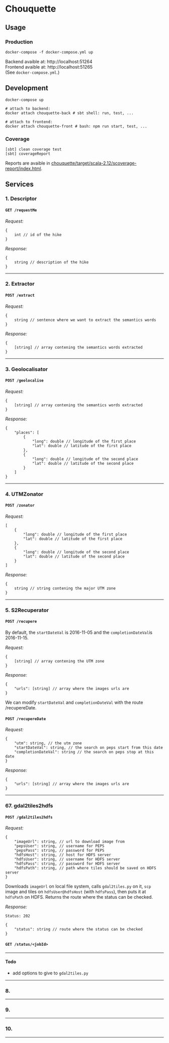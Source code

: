 # Chouquette

## Usage

### Production

    docker-compose -f docker-compose.yml up

Backend avaible at: http://localhost:51264  
Frontend avaible at: http://localhost:51265  
(See `docker-compose.yml`.)


## Development

    docker-compose up

    # attach to backend:
    docker attach chouquette-back # sbt shell: run, test, ...

    # attach to frontend:
    docker attach chouquette-front # bash: npm run start, test, ...


### Coverage

    [sbt] clean coverage test
    [sbt] coverageReport

Reports are avaible in [chouquette/target/scala-2.12/scoverage-report/index.html](./chouquette/target/scala-2.12/scoverage-report/index.html).


## Services

### 1. Descriptor

#### `GET /requestMe`

*Request:*
```jsonld
{
    int // id of the hike
}
```

*Response:*
```jsonld
{
    string // description of the hike
}
```

---

### 2. Extractor

#### `POST /extract`

*Request:*
```jsonld
{
    string // sentence where we want to extract the semantics words
}
```

*Response:*
```jsonld
{
    [string] // array contening the semantics words extracted
}
```

---

### 3. Geolocalisator

#### `POST /geolocalise`

*Request:*
```jsonld
{
    [string] // array contening the semantics words extracted
}
```

*Response:*
```jsonld
{
    "places": [
        {
            "long": double // longitude of the first place
            "lat": double // latitude of the first place
        },
        {
            "long": double // longitude of the second place
            "lat": double // latitude of the second place
        }
    ]
}
```

---

### 4. UTMZonator


#### `POST /zonator`

*Request:*
```jsonld
[
    {
        "long": double // longitude of the first place
        "lat": double // latitude of the first place
    },
    {
        "long": double // longitude of the second place
        "lat": double // latitude of the second place
    }
] 
```

*Response:*
```jsonld
{
    string // string contening the major UTM zone
}
```

---

### 5. S2Recuperator

#### `POST /recupere`

By default, the `startDateVal` is 2016-11-05 and the `completionDateVal`is 2016-11-15. 

*Request:*
```jsonld
{
    [string] // array contening the UTM zone
}
```

*Response:*
```jsonld
{
    "urls": [string] // array where the images urls are
}
```

We can modify `startDateVal` and `completionDateVal` with the route /recupereDate. 

#### `POST /recupereDate`

*Request:*
```jsonld
{
    "utm": string, // the utm zone
    "startDateVal": string, // the search on peps start from this date
    "completionDateVal": string // the search on peps stop at this date
}
```

*Response:*
```jsonld
{
    "urls": [string] // array where the images urls are
}
```

---

### 67. gdal2tiles2hdfs

#### `POST /gdal2tiles2hdfs`

*Request:*
```jsonld
{
    "imageUrl": string, // url to download image from
    "pepsUser": string, // username for PEPS
    "pepsPass": string, // password for PEPS
    "hdfsHost": string, // host for HDFS server
    "hdfsUser": string, // username for HDFS server
    "hdfsPass": string, // password for HDFS server
    "hdfsPath": string, // path where tiles should be saved on HDFS server
}
```

Downloads `imageUrl` on local file system, calls `gdal2tiles.py` on it, `scp` image and tiles on `hdfsUser@hdfsHost` (with `hdfsPass`), then puts it at `hdfsPath` on HDFS. Returns the route where the status can be checked.

*Response:*
```http
Status: 202
```
```jsonld
{
    "status": string // route where the status can be checked
}
```


#### `GET /status/<jobId>`

<!-- Returns the status for the submited `gdal2tiles2hdfs` job `jobId`.

*Response:*
```http
Status: 201 # finished, the files were added to HDFS
Status: 202 # not finished yet
Status: 404 # no such job
``` -->

---

#### Todo

- add options to give to `gdal2tiles.py`


---

### 8.


---

### 9.


---

### 10.


---
